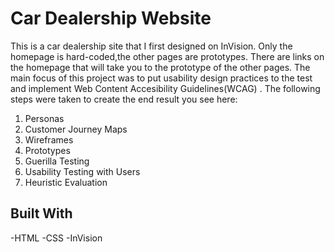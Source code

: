 # Car Dealership Website

This is a car dealership site that I first designed on InVision. Only the homepage is hard-coded,the other pages are prototypes. There are links on the homepage that will take you to the prototype of the other pages. 
The main focus of this project was to put usability design practices to the test and implement Web Content Accesibility Guidelines(WCAG) . The following steps were taken to  create the end result you see here: 

  1. Personas
  2. Customer Journey Maps
  3. Wireframes
  4. Prototypes
  5. Guerilla Testing
  6. Usability Testing with Users
  7. Heuristic Evaluation

## Built With
-HTML
-CSS
-InVision
